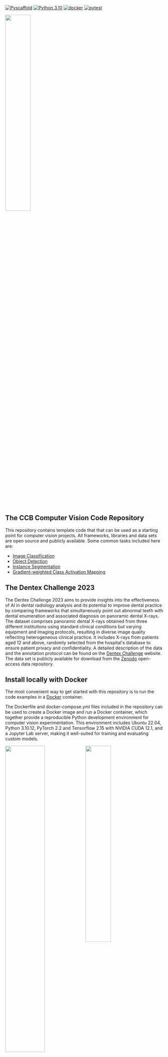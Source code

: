 [![Pyscaffold](https://img.shields.io/badge/-PyScaffold-005CA0?logo=pyscaffold)](
https://pyscaffold.org/)
[![Python 3.10](
https://img.shields.io/badge/python-3.10-blue.svg)](
https://www.python.org/downloads/release/python-31012/)
[![docker](
https://github.com/ccb-hms/computervision/actions/workflows/docker.yml/badge.svg?branch=develop)](
https://github.com/ccb-hms/computervision/actions/workflows/docker.yml)
[![pytest](
https://github.com/ccb-hms/computervision/actions/workflows/pytest.yml/badge.svg?branch=develop)](
https://github.com/ccb-hms/computervision/actions/workflows/pytest.yml)

<p float="left">
    <img style="vertical-align: top" src="./images/train_195_boxes.png" width="40%" />
</p>

## The CCB Computer Vision Code Repository #

This repository contains template code that that can be used as 
a starting point for computer vision projects. 
All frameworks, libraries and data sets are open source and publicly available.
Some common tasks included here are:

- [Image Classification](./notebooks/classification)
- [Object Detection](./notebooks/detect-segment)
- [Instance Segmentation](./notebooks/detect-segment)
- [Gradient-weighted Class Activation Mapping](./notebooks/classification/10_explainable_ai.ipynb)

## The Dentex Challenge 2023

The Dentex Challenge 2023 aims to provide insights into the effectiveness of AI in 
dental radiology analysis and its potential to improve dental practice by comparing 
frameworks that simultaneously point out abnormal teeth with dental enumeration and 
associated diagnosis on panoramic dental X-rays.
The dataset comprises panoramic dental X-rays obtained from three 
different institutions using standard clinical conditions but varying equipment and imaging protocols, 
resulting in diverse image quality reflecting heterogeneous clinical practice. 
It includes X-rays from patients aged 12 and above, 
randomly selected from the hospital's database to ensure patient privacy and confidentiality.
A detailed description of the data and the annotation protocol 
can be found on the [Dentex Challenge](https://dentex.grand-challenge.org/) website.
The data set is publicly available for download from the [Zenodo](https://zenodo.org/records/7812323#.ZDQE1uxBwUG) 
open-access data repository.

## Install locally with Docker
The most convenient way to get started with this repository is to run the 
code examples in a [Docker](https://docs.docker.com/) container.

The Dockerfile and docker-compose.yml files included in the repository can be 
used to create a Docker image and run a Docker container, which together provide a 
reproducible Python development environment for computer
vision experimentation. This environment includes Ubuntu 22.04, Python 3.10.12, PyTorch 2.2 and
Tensorflow 2.15 with NVIDIA CUDA 12.1, and a Jupyter Lab server, making it 
well-suited for training and evaluating custom models. 

<p float="left">
    <img style="vertical-align: top" src="./images/jupyterlab_segment.png" width="50%" />
    <img style="vertical-align: top" src="./images/tensorboard_segment_light.png" width="40%" />
</p>

Here's a step-by-step guide on how to use this setup:

1. Install [Docker](https://docs.docker.com/) on your machine.
2. Clone the GitHub project repository to download the contents of the repository:
```bash
git clone git@github.com:ccb-hms/computervision.git
```
3. Navigate to the repository's directory: Use `cd computervision` to change your current directory to the repository's 
directory.
4. Build the Docker image. Use the command `docker compose build` to build a Docker image from the 
Dockerfile in the current directory. This image will include all the specifications from the Dockerfile, 
such as Ubuntu 22.04, Python 3.10.12, PyTorch 2.2 and TensorFlow 2.15 with CUDA, and a Jupyter Lab server.
5. Run `docker compose up` to start the Docker container based on the configurations 
in the docker-compose.yml file. This will also download a [TensorFlow 2](https://www.tensorflow.org/) image 
with the [TensorBoard](https://www.tensorflow.org/tensorboard) server for tracking and visualizing
important metrics such as loss and accuracy.
The default `docker-compose.yml`file expects a GPU accelerator and the NVIDIA Container Toolkit installed on the local machine.
Without a GPU, training of the neural networks in the example notebooks will be extremely slow. 
However, with the following command, the containers can be run without GPU support:
```bash
docker compose -f docker-compose-cpu.yml up
```
6. Access Jupyter Lab: Click on the link that starts with `localhost:8888` provided by the 
output of the last command.
7. Access TensorBoard: Open a web browser and go to localhost:6006 to access the TensorBoard server.
Real-time visualizations of important metrics will show up once model training is started.
8. Data sets and model checkpoints use a `./data` folder inside the root of the repository.
The location and the name of this directory are defined by the environmental variable `DATA_ROOT`.

### GPU support for Docker ###

The NVIDIA Container Toolkit is a set of tools designed to enable GPU-accelerated applications to run within Docker containers. 
This toolkit facilitates the integration of NVIDIA GPUs with container runtimes, 
allowing developers and data scientists to harness the power of GPU computing in containerized environments.
See the [NVIDIA Container Toolkit](https://docs.nvidia.com/datacenter/cloud-native/container-toolkit/latest/install-guide.html) page for installation instructions.

## Install without Docker ##
For installation in a local environment we use 
[Pipenv](https://pipenv.readthedocs.io/en/latest/) to provide a pure, repeatable, application environment.
Mac/windows users should [install pipenv](https://pipenv.readthedocs.io/en/latest/#install-pipenv-today) into
their main python environment as instructed. 
Pipenv is a packaging tool for Python that solves some common problems 
associated with the typical workflow using pip, virtualenv, and the good old requirements.txt. 
It combines the functionalities of pip and virtualenv into one tool, 
providing a smooth and convenient workflow for developers.

Follow the recommendations below for [installation on O2](./docs/O2_install.md), the HPC platform at HMS.
For local Linux-based environments, omit the instructions for loading modules.

The notebooks use an environment variable called `DATA_ROOT` to keep track of the data files.
For use with a docker container, this variable is defined in the Dockerfile
as `DATA_ROOT=/app/docker`. If you do not use docker, you can just set the `DATA_ROOT` variable yourself or run the
bash script in `computervision/bash_scripts/create_env`:
```bash
cd computervision/bash_scripts
chmod +x ./create_env
source ./create_env
```
This creates a `.env` file in the project directory which is then automatically read by pipenv when 
the jupyter lab server is started with:
```bash
pipenv run jupyter lab
```
### Install on O2 at Harvard Medical School ###
<h3><img align="center" width="25%" src=./images/cloud_computing_640_3.jpg></h3>

O2 is the Linux-based high-performance computing platform at 
Harvard Medical School. The platform is managed by the Research Computing Group, part of [HMS IT](http://it.hms.harvard.edu/), and documented
on the [O2 documentation website](https://harvardmed.atlassian.net/wiki/spaces/O2/overview?homepageId=1586790623).
The cluster does not support Docker at this time. To install this package incl. the detectron2 library,
follow the [instructions to install on O2](./docs/O2_install.md).

## Label Studio ##

[Label Studio](https://labelstud.io/) is an open-source data labeling tool for labeling, annotating, 
and exploring many different data types. 
Additionally, the tool includes a powerful machine learning interface that can be used for new model training, 
active learning, supervised learning, and many other training techniques.

1. Multi-type annotations: Label Studio supports multiple types of annotations, including labeling for audio, video, images, text, and time series data. These annotations can be used for tasks such as object detection, semantic segmentation, and text classification among others.
2. Customizable: The label interface can be customized using a configuration API.

<img src="./images/LabelInterface.png" width="70%" height="70%"/>

3. Machine Learning backend: Label Studio allows integration with machine learning models. You can pre-label data using model predictions and then manually adjust the results.
4. Data Import and Export: Label Studio supports various data sources for import and export. You can import data from Amazon S3, Google Cloud Storage, or a local file system, and export it in popular formats like COCO, Pascal VOC, or YOLO.
5. Collaboration: It supports multiple users, making it suitable for collaborative projects.
6. Scalability: Label Studio can be deployed in any environment, be it on a local machine or in a distributed setting, making it a scalable solution.

### How to Use Label Studio
The tool is included in this repository as a [submodule](https://git-scm.com/book/en/v2/Git-Tools-Submodules).
When you clone the main project, by default the directory that contains the submodule is included,
but without the files. Those can be installed when needed:
```bash
# Clone the main project if not already done
git clone git@github.com:ccb-hms/computervision.git
# CD into the computervision/label-studio directory 
cd computervision/label-studio
# Download the latest version 
git submodule init
git submodule update
```
Label studio can be run as a server application in a docker container. The process is the same as
described above for the main repository.
```bash
# CD into the computervision/label-studio directory 
cd computervision/label-studio
# Create the Label Studio image 
docker compose build
# Run the Label Studio server
docker compose up
```
Once installed, open a web browser and go to localhost:8080 to access the Label Studio server.
For more detailed installation instructions, 
see the [installation instructions](https://labelstud.io/guide/install).